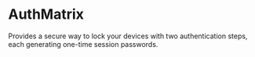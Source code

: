 # AuthMatrix
Provides a secure way to lock your devices with two authentication steps, each generating one-time session passwords. 
